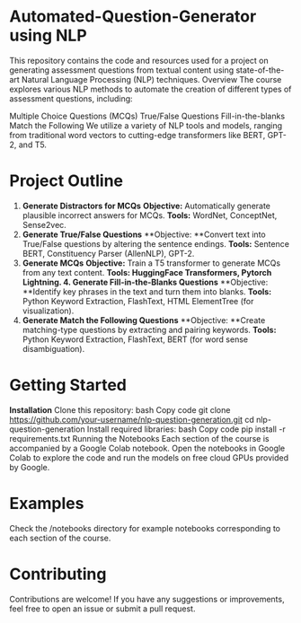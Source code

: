 # Automated-Question-Generator using NLP
This repository contains the code and resources used for a project on generating assessment questions from textual content using state-of-the-art Natural Language Processing (NLP) techniques.
Overview
The course explores various NLP methods to automate the creation of different types of assessment questions, including:

Multiple Choice Questions (MCQs)
True/False Questions
Fill-in-the-blanks
Match the Following
We utilize a variety of NLP tools and models, ranging from traditional word vectors to cutting-edge transformers like BERT, GPT-2, and T5.
# Project Outline
1. **Generate Distractors for MCQs**
**Objective:** Automatically generate plausible incorrect answers for MCQs.
**Tools:** WordNet, ConceptNet, Sense2vec.
2. **Generate True/False Questions**
**Objective: **Convert text into True/False questions by altering the sentence endings.
**Tools:** Sentence BERT, Constituency Parser (AllenNLP), GPT-2.
3. **Generate MCQs**
**Objective:** Train a T5 transformer to generate MCQs from any text content.
**Tools: **HuggingFace Transformers, Pytorch Lightning.
4.** Generate Fill-in-the-Blanks Questions**
**Objective: **Identify key phrases in the text and turn them into blanks.
**Tools:** Python Keyword Extraction, FlashText, HTML ElementTree (for visualization).
5. **Generate Match the Following Questions**
**Objective: **Create matching-type questions by extracting and pairing keywords.
**Tools:** Python Keyword Extraction, FlashText, BERT (for word sense disambiguation).
# Getting Started
**Installation**
Clone this repository:
bash
Copy code
git clone https://github.com/your-username/nlp-question-generation.git
cd nlp-question-generation
Install required libraries:
bash
Copy code
pip install -r requirements.txt
Running the Notebooks
Each section of the course is accompanied by a Google Colab notebook. Open the notebooks in Google Colab to explore the code and run the models on free cloud GPUs provided by Google.

# Examples
Check the /notebooks directory for example notebooks corresponding to each section of the course.

# Contributing
Contributions are welcome! If you have any suggestions or improvements, feel free to open an issue or submit a pull request.
